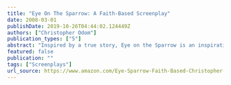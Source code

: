 ```yaml
---
title: "Eye On The Sparrow: A Faith-Based Screenplay"
date: 2008-03-01
publishDate: 2019-10-26T04:44:02.124449Z
authors: ["Christopher Odom"]
publication_types: ["5"]
abstract: "Inspired by a true story, Eye on the Sparrow is an inspirational heart wrenched drama about two brothers, one an introverted prodigy pianist, the other a born again con-artist, who come together by growing apart, when the con-artist learns that he is terminally ill.  - \"Am my brother's keeper?\""
featured: false
publication: ""
tags: ["Screenplays"]
url_source: https://www.amazon.com/Eye-Sparrow-Faith-Based-Christopher-Odom/dp/1434898407/ref=tmm_pap_swatch_0?_encoding=UTF8&qid=&sr=
---
```

